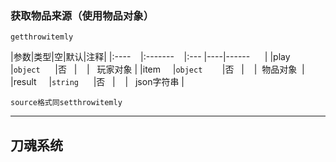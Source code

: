 ### 获取物品来源（使用物品对象）
`getthrowitemly`

|参数|类型|空|默认|注释|
|:----    |:-------    |:--- |----|------      |
|play     |`object`      |否   |    |   玩家对象 |
|item     |`object`        |否   |    |  物品对象  |
|result     |`string`      |否   |    |   json字符串 |
```
source格式同setthrowitemly
```

------------
## 刀魂系统


